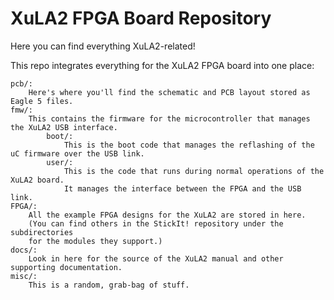 
# XuLA2 FPGA Board Repository
Here you can find everything XuLA2-related!

This repo integrates everything for the XuLA2 FPGA board into one place:

    pcb/:
        Here's where you'll find the schematic and PCB layout stored as Eagle 5 files.
    fmw/:
        This contains the firmware for the microcontroller that manages the XuLA2 USB interface.
            boot/:
                This is the boot code that manages the reflashing of the uC firmware over the USB link.
            user/:
                This is the code that runs during normal operations of the XuLA2 board.
                It manages the interface between the FPGA and the USB link.
    FPGA/:
        All the example FPGA designs for the XuLA2 are stored in here.
        (You can find others in the StickIt! repository under the subdirectories
        for the modules they support.)
    docs/:
        Look in here for the source of the XuLA2 manual and other supporting documentation.
    misc/:
        This is a random, grab-bag of stuff.
